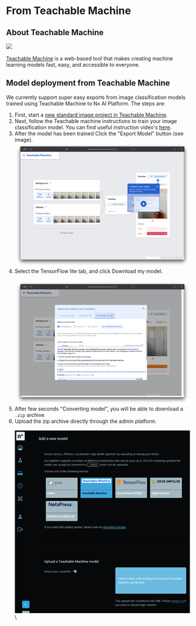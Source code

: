 # From Teachable Machine

## About Teachable Machine

![](../../.gitbook/assets/0f04f0b2-a39a-4621-8bb5-1f5f7bf9bf10\_mq.jpg.png)

[Teachable Machine](https://teachablemachine.withgoogle.com) is a web-based tool that makes creating machine learning models fast, easy, and accessible to everyone.

## Model deployment from Teachable Machine

We currently support super easy exports from image classification models trained using Teachable Machine to Nx AI Platform. The steps are:

1. First, start a [new standard image project in Teachable Machine](https://teachablemachine.withgoogle.com/train/image).
2. Next, follow the Teachable machine instructions to train your image classification model. You can find useful instruction video's [here](https://www.youtube.com/watch?v=DFBbSTvtpy4).
3. After the model has been trained Click the "Export Model" button (see image).\
   ![](<../../.gitbook/assets/Screen Shot 2022-11-24 at 13.42.33.png>)
4. Select the TensorFlow lite tab, and click Download my model.\
   \
   ![](<../../.gitbook/assets/Screen Shot 2022-11-24 at 13.43.49.png>)
5. After few seconds "Converting model", you will be able to download a `.zip` archive&#x20;
6. Upload the zip archive directly through the admin platform.\
   \
   ![](../../.gitbook/assets/upload-tm.png)\
   \


